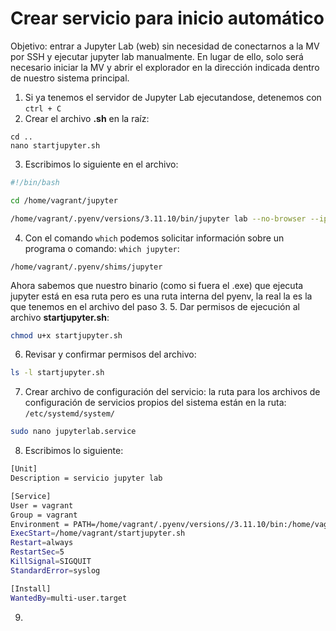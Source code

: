 # Crear servicio para inicio automático
Objetivo: entrar a Jupyter Lab (web) sin necesidad de conectarnos a la MV por SSH y ejecutar jupyter lab manualmente.
En lugar de ello, solo será necesario iniciar la MV y abrir el explorador en la dirección indicada dentro de nuestro sistema principal.
1. Si ya tenemos el servidor de Jupyter Lab ejecutandose, detenemos con ```ctrl + C```
2. Crear el archivo **.sh** en la raíz:
```
cd ..
nano startjupyter.sh
```
3. Escribimos lo siguiente en el archivo:
```sh
#!/bin/bash

cd /home/vagrant/jupyter

/home/vagrant/.pyenv/versions/3.11.10/bin/jupyter lab --no-browser --ip 0.0.0.0
```
4. Con el comando ```which``` podemos solicitar información sobre un programa o comando: ```which jupyter```:
```terminal
/home/vagrant/.pyenv/shims/jupyter
```
Ahora sabemos que nuestro binario (como si fuera el .exe) que ejecuta jupyter está en esa ruta pero es una ruta interna del pyenv, la real la es la que tenemos en el archivo del paso 3.
5. Dar permisos de ejecución al archivo **startjupyter.sh**:
```bash
chmod u+x startjupyter.sh
```
6. Revisar y confirmar permisos del archivo:
```bash
ls -l startjupyter.sh
```
7. Crear archivo de configuración del servicio: la ruta para los archivos de configuración de servicios propios del sistema están en la ruta: ```/etc/systemd/system/```
```bash
sudo nano jupyterlab.service
```
8. Escribimos lo siguiente:
```bash
[Unit]
Description = servicio jupyter lab

[Service]
User = vagrant
Group = vagrant
Environment = PATH=/home/vagrant/.pyenv/versions//3.11.10/bin:/home/vagrant/.pyenv/bin:/usr/l>
ExecStart=/home/vagrant/startjupyter.sh
Restart=always
RestartSec=5
KillSignal=SIGQUIT
StandardError=syslog

[Install]
WantedBy=multi-user.target
```
9. 
